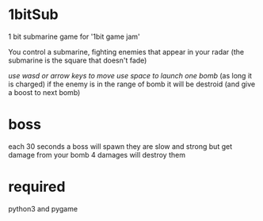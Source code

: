 # 1bitSub
 1 bit submarine game for '1bit game jam'

You control a submarine, fighting enemies that appear in your radar
(the submarine is the square that doesn't fade)

_use wasd or arrow keys to move
use space to launch one bomb_
(as long it is charged)
if the enemy is in the range of bomb it will be destroid
(and give a boost to next bomb)

# boss
each 30 seconds a boss will spawn
they are slow and strong but get damage from your bomb
4 damages will destroy them

# required
python3 and pygame
